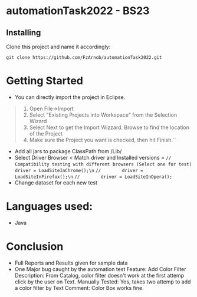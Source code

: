 # automationTask2022 - BS23
## Installing

Clone this project and name it accordingly:

``git clone https://github.com/FzArnob/automationTask2022.git``

# Getting Started
- You can directly import the project in Eclipse.

> 1. Open File->Import
> 2. Select "Existing Projects into Workspace" from the Selection Wizard
> 3. Select Next to get the Import Wizzard. Browse to find the location of the Project
> 4. Make sure the Project you want is checked, then hit Finish.``

- Add all jars to package ClassPath from /Lib/
- Select Driver Browser < Match driver and Installed versions >
``// Compatibility testing with different browsers (Select one for test)``
``	  	driver = LoadSiteInChrome();\n``
``//		driver = LoadSiteInFirefox();\n``
``//		driver = LoadSiteInOpera();``
- Change dataset for each new test

# Languages used:
- Java

# Conclusion
- Full Reports and Results given for sample data
- One Major bug caught by the automation test
  Feature: Add Color Filter
  Description: From Catalog, color filter doesn't work at the first attemp click by the user on Text.
  Manually Tested: Yes, takes two attemp to add a color filter by Text
  Comment: Color Box works fine.
